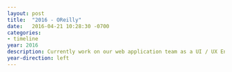 ```yaml
---
layout: post
title:  "2016 - OReilly"
date:   2016-04-21 10:28:30 -0700
categories:
- timeline
year: 2016
description: Currently work on our web application team as a UI / UX Engineer.
year-direction: left
---
```

